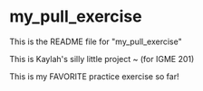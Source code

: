 # my_pull_exercise

This is the README file for "my_pull_exercise"

This is Kaylah's silly little project ~
(for IGME 201)

This is my FAVORITE practice exercise so far!
